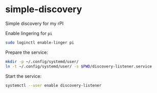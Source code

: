 # simple-discovery
Simple discovery for my rPI

Enable lingering for `pi`

```bash
sudo loginctl enable-linger pi
```
Prepare the service:

```bash
mkdir -p ~/.config/systemd/user/
ln -t ~/.config/systemd/user/ -s $PWD/discovery-listener.service
```

Start the service:
```bash
systemctl --user enable discovery-listener
```

